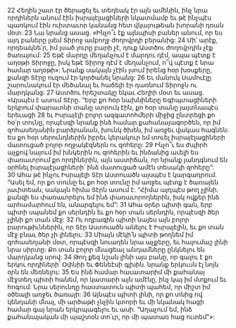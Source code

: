 22 Հեղին շատ էր ծերացել եւ տեղեակ էր այն ամենին, ինչ նրա որդիներն անում էին իսրայէլացիների նկատմամբ եւ թէ ինչպէս պառկում էին ուխտաւոր կանանց հետ վկայութեան խորանի դռան մօտ: 23 Նա նրանց ասաց. «Ինչո՞ւ էք այնպիսի բաներ անում, որ ես այդ բաները լսեմ Տիրոջ ամբողջ ժողովրդի բերանից: 24 Մի՛ արէք, որդեակնե՛ր, իմ լսած լուրը բարի չէ, դուք Աստծու ժողովրդին չէք ծառայում: 25 Եթէ մարդը մեղանչում է մարդու դէմ, ապա պէտք է աղօթի Տիրոջը, իսկ եթէ Տիրոջ դէմ է մեղանչում, ո՞վ պէտք է նրա համար աղօթի»: Նրանք սակայն չէին լսում իրենց հօր խօսքերը, քանզի Տէրը ուզում էր կործանել նրանց:
26 Եւ մանուկ Սամուէլը շարունակում էր մեծանալ եւ հաճելի էր դառնում Տիրոջն ու մարդկանց:
27 Աստծու հրեշտակը եկաւ Հեղիի մօտ եւ ասաց. «Այսպէս է ասում Տէրը. “Երբ քո հօր նախնիները Եգիպտացիների երկրում փարաւոնի տանը ստրուկ էին, քո հօր տանը յայտնապէս երեւացի 28 եւ Իսրայէլի բոլոր ազգատոհմերի միջից ընտրեցի քո հօ՛ր տունը, որպէսզի նրանք ինձ համար քահանայագործեն, որ իմ զոհասեղանին բարձրանան, խունկ ծխեն, իմ առջեւ վակաս հագնեն: Ես քո հօր սերունդներին իբրեւ կերակուր եմ տուել իսրայէլացիների մատուցած բոլոր ողջակէզներն ու զոհերը: 29 Ինչո՞ւ ես ժպիրհ աչքով նայում իմ խնկերին ու զոհերին եւ ինձանից աւելի ես փառաւորում քո որդիներին, այն աստիճան, որ նրանք յանդգնում են օրհնել իսրայէլացիների՝ ինձ մատուցած ամէն տեսակի զոհերը”: 30 Ահա թէ ինչու Իսրայէլի Տէր Աստուածն այսպէս է կարգադրում. “Ասել եմ, որ քո տունը եւ քո հօր տունը իմ առջեւ պէտք է ծառայեն յաւիտեան, սակայն հիմա Տէրն ասում է. “Հիմա այդպէս թող չլինի. քանզի ես փառաւորելու եմ ինձ փառաւորողներին, իսկ ովքեր ինձ արհամարհում են, անարգելու եմ”: 31 Ահա օրեր պիտի գան, երբ պիտի սպանեմ քո սերնդին եւ քո հօր տան սերնդին, որպէսզի ծեր չլինի քո տան մէջ: 32 Ու ողբագին պիտի նայես այն բոլոր բարութիւններին, որ Տէր Աստուածն անելու է Իսրայէլին, եւ քո տան մէջ բնաւ ծեր չի լինելու: 33 Միայն մէկի՛ն պիտի թողնեմ իմ զոհասեղանի մօտ, որպէսզի նուաղեն նրա աչքերը, եւ հալումաշ լինի նրա սիրտը: Քո տան բոլոր մնացեալ անդամները ընկնելու են մարդկանց սրով: 34 Թող քեզ նշան լինի այս բանը, որ գալու է քո երկու որդիների՝ Օփնիի եւ Փենեէսի գլխին. նրանք երկուսն էլ նոյն օրն են մեռնելու: 35 Ես ինձ համար հաւատարիմ մի քահանայ մէջտեղ պիտի հանեմ, որ կատարի այն ամէնը, ինչ կայ իմ մտքում եւ հոգում: Նրա սերունդը հաստատուն պիտի պահեմ, որ միշտ իմ օծեալի առջեւ ծառայի: 36 Այնպէս պիտի լինի, որ քո տնից ով կենդանի մնայ, մի արծաթի չնչին կտորի եւ մի նկանակ հացի համար գայ նրան երկրպագելու եւ ասի. “Աղաչում եմ, ինձ քահանայական մի պաշտօն տո՛ւր, որ մի պատառ հաց ուտեմ”»:
